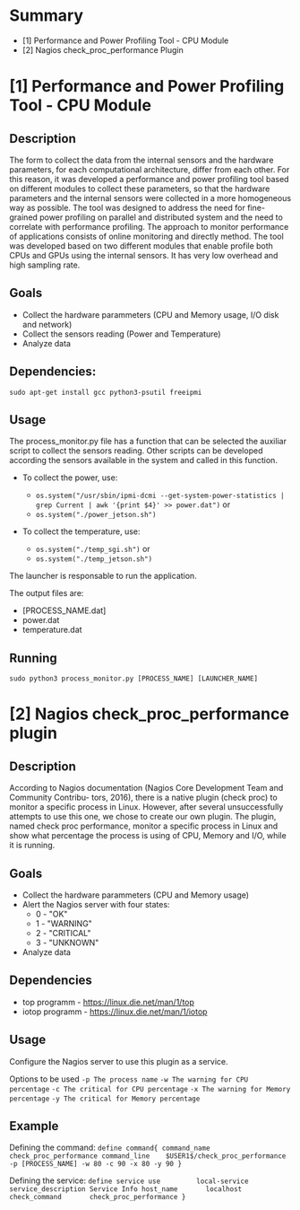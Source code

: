 # Summary

* [1] Performance and Power Profiling Tool - CPU Module
* [2] Nagios check_proc_performance Plugin


# [1] Performance and Power Profiling Tool - CPU Module

## Description
The form to collect the data from the internal sensors and the hardware parameters, for each computational architecture, differ from each other. For this reason, it was developed a performance and power profiling tool based on different modules to collect these parameters, so that the hardware parameters and the internal sensors were collected in a more homogeneous way as possible. The tool was designed to address the need for fine-grained power profiling on parallel and distributed system and the need to correlate with performance profiling. The approach to monitor performance of applications consists of online monitoring and directly method. The tool was developed based on two different modules that enable profile both CPUs and GPUs using the internal sensors. It has very low overhead and high sampling rate.

## Goals

* Collect the hardware parammeters (CPU and Memory usage, I/O disk and network)
* Collect the sensors reading (Power and Temperature)
* Analyze data

## Dependencies:

```shell
sudo apt-get install gcc python3-psutil freeipmi
```

## Usage

The process_monitor.py file has a function that can be selected the auxiliar script to collect the sensors reading. Other scripts can be developed according the sensors available in the system and called in this function.

* To collect the power, use:
	- `os.system("/usr/sbin/ipmi-dcmi --get-system-power-statistics | grep Current | awk '{print $4}' >> power.dat")`
	or
	- `os.system("./power_jetson.sh")`

* To collect the temperature, use:
	- `os.system("./temp_sgi.sh")`
	or
	- `os.system("./temp_jetson.sh")`

The launcher is responsable to run the application.

The output files are:
* [PROCESS_NAME.dat]
* power.dat
* temperature.dat

## Running

```shell
sudo python3 process_monitor.py [PROCESS_NAME] [LAUNCHER_NAME]
```


# [2] Nagios check_proc_performance plugin

## Description

According to Nagios documentation (Nagios Core Development Team and Community Contribu-
tors, 2016), there is a native plugin (check proc) to monitor a specific process in Linux. However,
after several unsuccessfully attempts to use this one, we chose to create our own plugin. The plugin,
named check proc performance, monitor a specific process in Linux and show what percentage the
process is using of CPU, Memory and I/O, while it is running.

## Goals

* Collect the hardware parammeters (CPU and Memory usage)
* Alert the Nagios server with four states:
	* 0 - "OK"
	* 1 - "WARNING"
	* 2 - "CRITICAL"
	* 3 - "UNKNOWN"
* Analyze data

## Dependencies

* top programm - https://linux.die.net/man/1/top
* iotop programm - https://linux.die.net/man/1/iotop

## Usage

Configure the Nagios server to use this plugin as a service.

Options to be used 
	`-p The process name`
	`-w The warning for CPU percentage`
	`-c The critical for CPU percentage`
	`-x The warning for Memory percentage`
	`-y The critical for Memory percentage`

## Example

Defining the command:
	`define command{
		command_name	check_proc_performance
		command_line	$USER1$/check_proc_performance -p [PROCESS_NAME] -w 80 -c 90 -x 80 -y 90
	}`

Defining the service:
	`define service
		use			local-service
		service_description	Service Info
		host_name		localhost
		check_command		check_proc_performance
	}`
